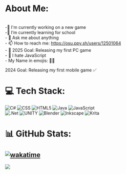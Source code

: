 # About Me:
<br>-🔭 I'm currently working on a new game<br>-🌱 I’m currently learning for school<br>- 💬 Ask me about anything<br>- 📫 How to reach me: https://osu.ppy.sh/users/12501064<br>- 🥅 2025 Goal: Releasing my first PC game<br>- 💫 I hate JavaScript<br>- My Name in emojis: 🍣🐱

2024 Goal: Releasing my first mobile game ✅
# 💻 Tech Stack:
![C#](https://img.shields.io/badge/c%23-%23239120.svg?style=flat&logo=c-sharp&logoColor=white) ![CSS](https://img.shields.io/badge/css3-%231572B6.svg?style=flat&logo=css3&logoColor=white) ![HTML5](https://img.shields.io/badge/html5-%23E34F26.svg?style=flat&logo=html5&logoColor=white) ![Java](https://img.shields.io/badge/java-%23ED8B00.svg?style=flat&logo=java&logoColor=white) ![JavaScript](https://img.shields.io/badge/javascript-%23323330.svg?style=flat&logo=javascript&logoColor=%23F7DF1E)<br> ![.Net](https://img.shields.io/badge/.NET-5C2D91?style=flat&logo=.net&logoColor=white) ![UNITY](https://img.shields.io/badge/Unity-%2320232a.svg?style=flat&logo=unity&logoColor=white) ![Blender](https://img.shields.io/badge/blender-%23F5792A.svg?style=flat&logo=blender&logoColor=white) ![Inkscape](https://img.shields.io/badge/Inkscape-e0e0e0?style=flat&logo=inkscape&logoColor=080A13) ![Krita](https://img.shields.io/badge/Krita-203759?style=flat&logo=krita&logoColor=EEF37B)
# 📊 GitHub Stats:
[![wakatime](https://wakatime.com/badge/user/0383befc-5b13-40bf-b77f-0aa2a3c9e18f.svg)](https://wakatime.com/@0383befc-5b13-40bf-b77f-0aa2a3c9e18f)
---
[![](https://visitcount.itsvg.in/api?id=Nathans-SushiCat&icon=2&color=10)](https://visitcount.itsvg.in)
<!-- Proudly created with GPRM ( https://gprm.itsvg.in ) -->
